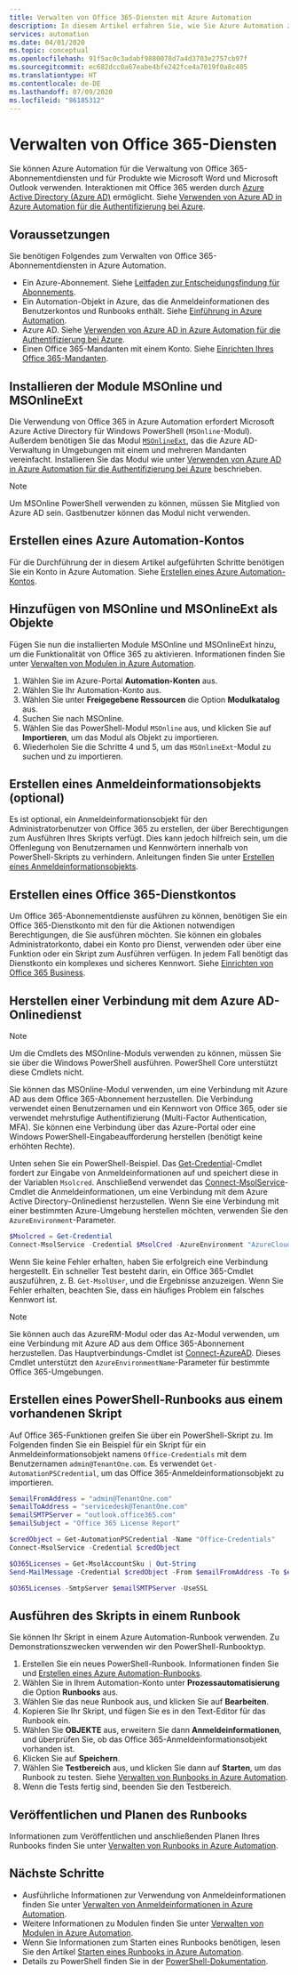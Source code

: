 ```yaml
---
title: Verwalten von Office 365-Diensten mit Azure Automation
description: In diesem Artikel erfahren Sie, wie Sie Azure Automation zum Verwalten von Office 365-Abonnementdiensten verwenden.
services: automation
ms.date: 04/01/2020
ms.topic: conceptual
ms.openlocfilehash: 91f5ac0c3adabf9880078d7a4d3703e2757cb97f
ms.sourcegitcommit: ec682dcc0a67eabe4bfe242fce4a7019f0a8c405
ms.translationtype: HT
ms.contentlocale: de-DE
ms.lasthandoff: 07/09/2020
ms.locfileid: "86185312"
---
```

# <a name="manage-office-365-services"></a>Verwalten von Office 365-Diensten

Sie können Azure Automation für die Verwaltung von Office 365-Abonnementdiensten und für Produkte wie Microsoft Word und Microsoft Outlook verwenden. Interaktionen mit Office 365 werden durch [Azure Active Directory (Azure AD)](../active-directory/fundamentals/active-directory-whatis.md) ermöglicht. Siehe [Verwenden von Azure AD in Azure Automation für die Authentifizierung bei Azure](automation-use-azure-ad.md).

## <a name="prerequisites"></a>Voraussetzungen

Sie benötigen Folgendes zum Verwalten von Office 365-Abonnementdiensten in Azure Automation.

* Ein Azure-Abonnement. Siehe [Leitfaden zur Entscheidungsfindung für Abonnements](/azure/cloud-adoption-framework/decision-guides/subscriptions/).
* Ein Automation-Objekt in Azure, das die Anmeldeinformationen des Benutzerkontos und Runbooks enthält. Siehe [Einführung in Azure Automation](./automation-intro.md).
* Azure AD. Siehe [Verwenden von Azure AD in Azure Automation für die Authentifizierung bei Azure](automation-use-azure-ad.md).
* Einen Office 365-Mandanten mit einem Konto. Siehe [Einrichten Ihres Office 365-Mandanten](/sharepoint/dev/spfx/set-up-your-developer-tenant).

## <a name="install-the-msonline-and-msonlineext-modules"></a>Installieren der Module MSOnline und MSOnlineExt

Die Verwendung von Office 365 in Azure Automation erfordert Microsoft Azure Active Directory für Windows PowerShell (`MSOnline`-Modul). Außerdem benötigen Sie das Modul [`MSOnlineExt`](https://www.powershellgallery.com/packages/MSOnlineExt/1.0.35), das die Azure AD-Verwaltung in Umgebungen mit einem und mehreren Mandanten vereinfacht. Installieren Sie das Modul wie unter [Verwenden von Azure AD in Azure Automation für die Authentifizierung bei Azure](automation-use-azure-ad.md) beschrieben.

>[!NOTE]
>Um MSOnline PowerShell verwenden zu können, müssen Sie Mitglied von Azure AD sein. Gastbenutzer können das Modul nicht verwenden.

## <a name="create-an-azure-automation-account"></a>Erstellen eines Azure Automation-Kontos

Für die Durchführung der in diesem Artikel aufgeführten Schritte benötigen Sie ein Konto in Azure Automation. Siehe [Erstellen eines Azure Automation-Kontos](automation-quickstart-create-account.md).
 
## <a name="add-msonline-and-msonlineext-as-assets"></a>Hinzufügen von MSOnline und MSOnlineExt als Objekte

Fügen Sie nun die installierten Module MSOnline und MSOnlineExt hinzu, um die Funktionalität von Office 365 zu aktivieren. Informationen finden Sie unter [Verwalten von Modulen in Azure Automation](shared-resources/modules.md).

1. Wählen Sie im Azure-Portal **Automation-Konten** aus.
2. Wählen Sie Ihr Automation-Konto aus.
3. Wählen Sie unter **Freigegebene Ressourcen** die Option **Modulkatalog** aus.
4. Suchen Sie nach MSOnline.
5. Wählen Sie das PowerShell-Modul `MSOnline` aus, und klicken Sie auf **Importieren**, um das Modul als Objekt zu importieren.
6. Wiederholen Sie die Schritte 4 und 5, um das `MSOnlineExt`-Modul zu suchen und zu importieren. 

## <a name="create-a-credential-asset-optional"></a>Erstellen eines Anmeldeinformationsobjekts (optional)

Es ist optional, ein Anmeldeinformationsobjekt für den Administratorbenutzer von Office 365 zu erstellen, der über Berechtigungen zum Ausführen Ihres Skripts verfügt. Dies kann jedoch hilfreich sein, um die Offenlegung von Benutzernamen und Kennwörtern innerhalb von PowerShell-Skripts zu verhindern. Anleitungen finden Sie unter [Erstellen eines Anmeldeinformationsobjekts](automation-use-azure-ad.md#create-a-credential-asset).

## <a name="create-an-office-365-service-account"></a>Erstellen eines Office 365-Dienstkontos

Um Office 365-Abonnementdienste ausführen zu können, benötigen Sie ein Office 365-Dienstkonto mit den für die Aktionen notwendigen Berechtigungen, die Sie ausführen möchten. Sie können ein globales Administratorkonto, dabei ein Konto pro Dienst, verwenden oder über eine Funktion oder ein Skript zum Ausführen verfügen. In jedem Fall benötigt das Dienstkonto ein komplexes und sicheres Kennwort. Siehe [Einrichten von Office 365 Business](/microsoft-365/admin/setup/setup?view=o365-worldwide). 

## <a name="connect-to-the-azure-ad-online-service"></a>Herstellen einer Verbindung mit dem Azure AD-Onlinedienst

>[!NOTE]
>Um die Cmdlets des MSOnline-Moduls verwenden zu können, müssen Sie sie über die Windows PowerShell ausführen. PowerShell Core unterstützt diese Cmdlets nicht.

Sie können das MSOnline-Modul verwenden, um eine Verbindung mit Azure AD aus dem Office 365-Abonnement herzustellen. Die Verbindung verwendet einen Benutzernamen und ein Kennwort von Office 365, oder sie verwendet mehrstufige Authentifizierung (Multi-Factor Authentication, MFA). Sie können eine Verbindung über das Azure-Portal oder eine Windows PowerShell-Eingabeaufforderung herstellen (benötigt keine erhöhten Rechte).

Unten sehen Sie ein PowerShell-Beispiel. Das [Get-Credential](/powershell/module/microsoft.powershell.security/get-credential?view=powershell-7)-Cmdlet fordert zur Eingabe von Anmeldeinformationen auf und speichert diese in der Variablen `Msolcred`. Anschließend verwendet das [Connect-MsolService](/powershell/module/msonline/connect-msolservice?view=azureadps-1.0)-Cmdlet die Anmeldeinformationen, um eine Verbindung mit dem Azure Active Directory-Onlinedienst herzustellen. Wenn Sie eine Verbindung mit einer bestimmten Azure-Umgebung herstellen möchten, verwenden Sie den `AzureEnvironment`-Parameter.

```powershell
$Msolcred = Get-Credential
Connect-MsolService -Credential $MsolCred -AzureEnvironment "AzureCloud"
```

Wenn Sie keine Fehler erhalten, haben Sie erfolgreich eine Verbindung hergestellt. Ein schneller Test besteht darin, ein Office 365-Cmdlet auszuführen, z. B. `Get-MsolUser`, und die Ergebnisse anzuzeigen. Wenn Sie Fehler erhalten, beachten Sie, dass ein häufiges Problem ein falsches Kennwort ist.

>[!NOTE]
>Sie können auch das AzureRM-Modul oder das Az-Modul verwenden, um eine Verbindung mit Azure AD aus dem Office 365-Abonnement herzustellen. Das Hauptverbindungs-Cmdlet ist [Connect-AzureAD](/powershell/module/azuread/connect-azuread?view=azureadps-2.0). Dieses Cmdlet unterstützt den `AzureEnvironmentName`-Parameter für bestimmte Office 365-Umgebungen.

## <a name="create-a-powershell-runbook-from-an-existing-script"></a>Erstellen eines PowerShell-Runbooks aus einem vorhandenen Skript

Auf Office 365-Funktionen greifen Sie über ein PowerShell-Skript zu. Im Folgenden finden Sie ein Beispiel für ein Skript für ein Anmeldeinformationsobjekt namens `Office-Credentials` mit dem Benutzernamen `admin@TenantOne.com`. Es verwendet `Get-AutomationPSCredential`, um das Office 365-Anmeldeinformationsobjekt zu importieren.

```powershell
$emailFromAddress = "admin@TenantOne.com" 
$emailToAddress = "servicedesk@TenantOne.com" 
$emailSMTPServer = "outlook.office365.com" 
$emailSubject = "Office 365 License Report" 

$credObject = Get-AutomationPSCredential -Name "Office-Credentials" 
Connect-MsolService -Credential $credObject

$O365Licenses = Get-MsolAccountSku | Out-String 
Send-MailMessage -Credential $credObject -From $emailFromAddress -To $emailToAddress -Subject $emailSubject -Body 

$O365Licenses -SmtpServer $emailSMTPServer -UseSSL
```

## <a name="run-the-script-in-a-runbook"></a>Ausführen des Skripts in einem Runbook

Sie können Ihr Skript in einem Azure Automation-Runbook verwenden. Zu Demonstrationszwecken verwenden wir den PowerShell-Runbooktyp.

1. Erstellen Sie ein neues PowerShell-Runbook. Informationen finden Sie und [Erstellen eines Azure Automation-Runbooks](./automation-quickstart-create-runbook.md).
2. Wählen Sie in Ihrem Automation-Konto unter **Prozessautomatisierung** die Option **Runbooks** aus.
3. Wählen Sie das neue Runbook aus, und klicken Sie auf **Bearbeiten**.
4. Kopieren Sie Ihr Skript, und fügen Sie es in den Text-Editor für das Runbook ein.
5. Wählen Sie **OBJEKTE** aus, erweitern Sie dann **Anmeldeinformationen**, und überprüfen Sie, ob das Office 365-Anmeldeinformationsobjekt vorhanden ist.
6. Klicken Sie auf **Speichern**.
7. Wählen Sie **Testbereich** aus, und klicken Sie dann auf **Starten**, um das Runbook zu testen. Siehe [Verwalten von Runbooks in Azure Automation](./manage-runbooks.md).
8. Wenn die Tests fertig sind, beenden Sie den Testbereich.

## <a name="publish-and-schedule-the-runbook"></a>Veröffentlichen und Planen des Runbooks

Informationen zum Veröffentlichen und anschließenden Planen Ihres Runbooks finden Sie unter [Verwalten von Runbooks in Azure Automation](./manage-runbooks.md).

## <a name="next-steps"></a>Nächste Schritte

* Ausführliche Informationen zur Verwendung von Anmeldeinformationen finden Sie unter [Verwalten von Anmeldeinformationen in Azure Automation](shared-resources/credentials.md).
* Weitere Informationen zu Modulen finden Sie unter [Verwalten von Modulen in Azure Automation](shared-resources/modules.md).
* Wenn Sie Informationen zum Starten eines Runbooks benötigen, lesen Sie den Artikel [Starten eines Runbooks in Azure Automation](start-runbooks.md).
* Details zu PowerShell finden Sie in der [PowerShell-Dokumentation](/powershell/scripting/overview).
